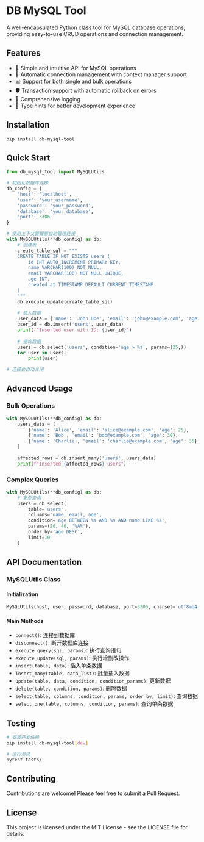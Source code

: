 # DB MySQL Tool

A well-encapsulated Python class tool for MySQL database operations, providing easy-to-use CRUD operations and connection management.

## Features

- 🚀 Simple and intuitive API for MySQL operations
- 🔄 Automatic connection management with context manager support
- 📊 Support for both single and bulk operations
- 🛡️ Transaction support with automatic rollback on errors
- 📝 Comprehensive logging
- 🎯 Type hints for better development experience

## Installation

```bash
pip install db-mysql-tool
```

## Quick Start

```python
from db_mysql_tool import MySQLUtils

# 初始化数据库连接
db_config = {
    'host': 'localhost',
    'user': 'your_username',
    'password': 'your_password',
    'database': 'your_database',
    'port': 3306
}

# 使用上下文管理器自动管理连接
with MySQLUtils(**db_config) as db:
    # 创建表
    create_table_sql = """
    CREATE TABLE IF NOT EXISTS users (
        id INT AUTO_INCREMENT PRIMARY KEY,
        name VARCHAR(100) NOT NULL,
        email VARCHAR(100) NOT NULL UNIQUE,
        age INT,
        created_at TIMESTAMP DEFAULT CURRENT_TIMESTAMP
    )
    """
    db.execute_update(create_table_sql)
    
    # 插入数据
    user_data = {'name': 'John Doe', 'email': 'john@example.com', 'age': 30}
    user_id = db.insert('users', user_data)
    print(f"Inserted user with ID: {user_id}")
    
    # 查询数据
    users = db.select('users', condition='age > %s', params=(25,))
    for user in users:
        print(user)

# 连接会自动关闭
```

## Advanced Usage

### Bulk Operations

```python
with MySQLUtils(**db_config) as db:
    users_data = [
        {'name': 'Alice', 'email': 'alice@example.com', 'age': 25},
        {'name': 'Bob', 'email': 'bob@example.com', 'age': 30},
        {'name': 'Charlie', 'email': 'charlie@example.com', 'age': 35}
    ]
    
    affected_rows = db.insert_many('users', users_data)
    print(f"Inserted {affected_rows} users")
```

### Complex Queries

```python
with MySQLUtils(**db_config) as db:
    # 复杂查询
    users = db.select(
        table='users',
        columns='name, email, age',
        condition='age BETWEEN %s AND %s AND name LIKE %s',
        params=(20, 40, '%A%'),
        order_by='age DESC',
        limit=10
    )
```

## API Documentation

### MySQLUtils Class

#### Initialization
```python
MySQLUtils(host, user, password, database, port=3306, charset='utf8mb4')
```

#### Main Methods
- `connect()`: 连接到数据库
- `disconnect()`: 断开数据库连接
- `execute_query(sql, params)`: 执行查询语句
- `execute_update(sql, params)`: 执行增删改操作
- `insert(table, data)`: 插入单条数据
- `insert_many(table, data_list)`: 批量插入数据
- `update(table, data, condition, condition_params)`: 更新数据
- `delete(table, condition, params)`: 删除数据
- `select(table, columns, condition, params, order_by, limit)`: 查询数据
- `select_one(table, columns, condition, params)`: 查询单条数据

## Testing

```bash
# 安装开发依赖
pip install db-mysql-tool[dev]

# 运行测试
pytest tests/
```

## Contributing

Contributions are welcome! Please feel free to submit a Pull Request.

## License

This project is licensed under the MIT License - see the LICENSE file for details.